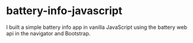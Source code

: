 # battery-info-javascript
I built a simple battery info app in vanilla JavaScript using the battery web api in the navigator and Bootstrap.
